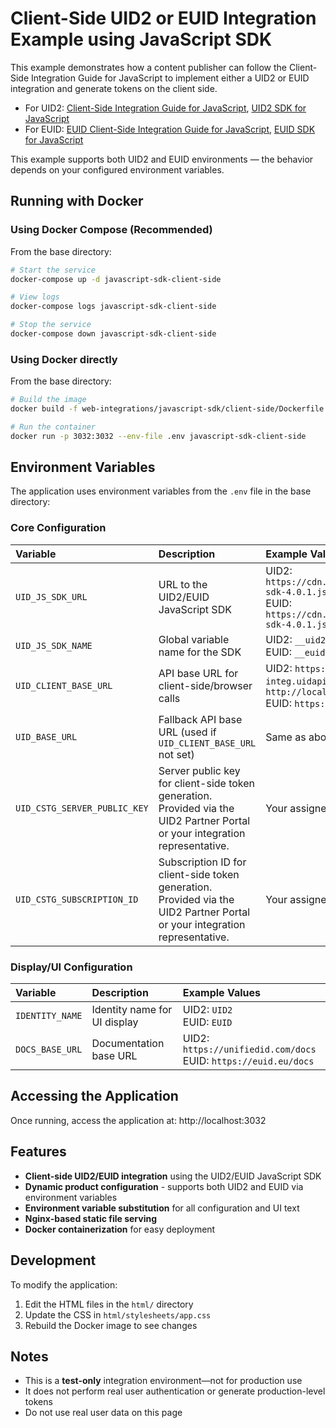 # Client-Side UID2 or EUID Integration Example using JavaScript SDK

This example demonstrates how a content publisher can follow the Client-Side Integration Guide for JavaScript to implement either a UID2 or EUID integration and generate tokens on the client side.

- For UID2: [Client-Side Integration Guide for JavaScript](https://unifiedid.com/docs/guides/integration-javascript-client-side), [UID2 SDK for JavaScript](https://unifiedid.com/docs/sdks/sdk-ref-javascript)
- For EUID: [EUID Client-Side Integration Guide for JavaScript](https://euid.eu/docs/guides/integration-javascript-client-side), [EUID SDK for JavaScript](https://euid.eu/docs/sdks/sdk-ref-javascript)

This example supports both UID2 and EUID environments — the behavior depends on your configured environment variables.

## Running with Docker

### Using Docker Compose (Recommended)

From the base directory:

```bash
# Start the service
docker-compose up -d javascript-sdk-client-side

# View logs
docker-compose logs javascript-sdk-client-side

# Stop the service
docker-compose down javascript-sdk-client-side
```

### Using Docker directly

From the base directory:

```bash
# Build the image
docker build -f web-integrations/javascript-sdk/client-side/Dockerfile -t javascript-sdk-client-side .

# Run the container
docker run -p 3032:3032 --env-file .env javascript-sdk-client-side
```

## Environment Variables

The application uses environment variables from the `.env` file in the base directory:

### Core Configuration

| Variable | Description | Example Values |
|:---------|:------------|:---------------|
| `UID_JS_SDK_URL` | URL to the UID2/EUID JavaScript SDK | UID2: `https://cdn.integ.uidapi.com/uid2-sdk-4.0.1.js`<br/>EUID: `https://cdn.integ.euid.eu/euid-sdk-4.0.1.js` |
| `UID_JS_SDK_NAME` | Global variable name for the SDK | UID2: `__uid2`<br/>EUID: `__euid` |
| `UID_CLIENT_BASE_URL` | API base URL for client-side/browser calls | UID2: `https://operator-integ.uidapi.com` or `http://localhost:8080`<br/>EUID: `https://integ.euid.eu/v2` |
| `UID_BASE_URL` | Fallback API base URL (used if `UID_CLIENT_BASE_URL` not set) | Same as above |
| `UID_CSTG_SERVER_PUBLIC_KEY` | Server public key for client-side token generation. Provided via the UID2 Partner Portal or your integration representative. | Your assigned server public key |
| `UID_CSTG_SUBSCRIPTION_ID` | Subscription ID for client-side token generation. Provided via the UID2 Partner Portal or your integration representative. | Your assigned subscription ID |

### Display/UI Configuration

| Variable | Description | Example Values |
|:---------|:------------|:---------------|
| `IDENTITY_NAME` | Identity name for UI display | UID2: `UID2`<br/>EUID: `EUID` |
| `DOCS_BASE_URL` | Documentation base URL | UID2: `https://unifiedid.com/docs`<br/>EUID: `https://euid.eu/docs` |

## Accessing the Application

Once running, access the application at: http://localhost:3032

## Features

- **Client-side UID2/EUID integration** using the UID2/EUID JavaScript SDK
- **Dynamic product configuration** - supports both UID2 and EUID via environment variables
- **Environment variable substitution** for all configuration and UI text
- **Nginx-based static file serving**
- **Docker containerization** for easy deployment

## Development

To modify the application:

1. Edit the HTML files in the `html/` directory
2. Update the CSS in `html/stylesheets/app.css`
3. Rebuild the Docker image to see changes

## Notes

- This is a **test-only** integration environment—not for production use
- It does not perform real user authentication or generate production-level tokens
- Do not use real user data on this page
